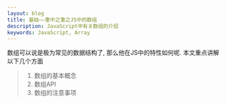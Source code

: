 ```yaml
---
layout: blog
title: 基础——重中之重之JS中的数组
description: JavaScript中有关数组的介绍
keywords: JavaScript, Array
---
```



数组可以说是极为常见的数据结构了, 那么他在JS中的特性如何呢. 本文重点讲解以下几个方面

> 1. 数组的基本概念
> 2. 数组API
> 3. 数组的注意事项

